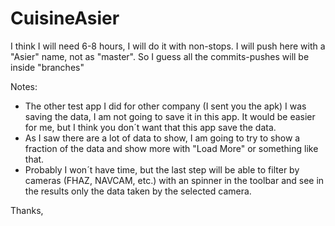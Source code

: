 # CuisineAsier
I think I will need 6-8 hours, I will do it with non-stops. I will push here with a "Asier" name, not as "master". So I guess all the commits-pushes will be inside "branches"

Notes:
- The other test app I did for other company (I sent you the apk) I was saving the data, I am not going to save it in this app. It would be easier for me, but I think you don´t want that this app save the data.
- As I saw there are a lot of data to show, I am going to try to show a fraction of the data and show more with "Load More" or something like that.
- Probably I won´t have time, but the last step will be able to filter by cameras (FHAZ, NAVCAM, etc.) with an spinner in the toolbar and see in the results only the data taken by the selected camera.

Thanks,
